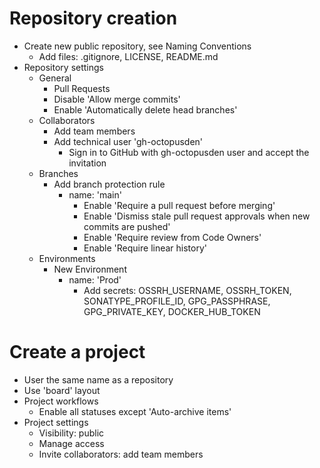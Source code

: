 # Repository creation

- Create new public repository, see Naming Conventions
  - Add files: .gitignore, LICENSE, README.md
- Repository settings
  - General
    - Pull Requests
    - Disable 'Allow merge commits'
    - Enable 'Automatically delete head branches'
  - Collaborators
    - Add team members
    - Add technical user 'gh-octopusden'
      - Sign in to GitHub with gh-octopusden user and accept the invitation
  - Branches
    - Add branch protection rule
      - name: 'main'
        - Enable 'Require a pull request before merging'
        - Enable 'Dismiss stale pull request approvals when new commits are pushed'
        - Enable 'Require review from Code Owners'
        - Enable 'Require linear history'
  - Environments
    - New Environment
      - name: 'Prod'
        - Add secrets: OSSRH_USERNAME, OSSRH_TOKEN, SONATYPE_PROFILE_ID, GPG_PASSPHRASE, GPG_PRIVATE_KEY, DOCKER_HUB_TOKEN

# Create a project

- User the same name as a repository
- Use 'board' layout
- Project workflows
  - Enable all statuses except 'Auto-archive items'
- Project settings
  - Visibility: public
  - Manage access
  - Invite collaborators: add team members
  
